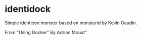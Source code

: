 identidock 
==========


Simple identicon monster based on monsterid by Kevin Gaudin.

From "Using Docker" By Adrian Mouat"
